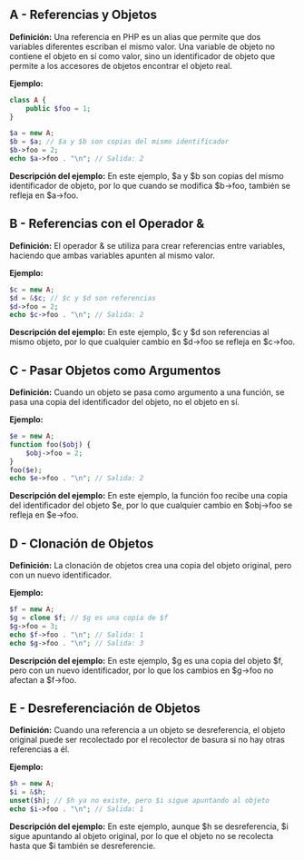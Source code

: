 ## A - Referencias y Objetos

**Definición:** Una referencia en PHP es un alias que permite que dos variables diferentes escriban el mismo valor. Una variable de objeto no contiene el objeto en sí como valor, sino un identificador de objeto que permite a los accesores de objetos encontrar el objeto real.

**Ejemplo:**

```php
class A {
    public $foo = 1;
}

$a = new A;
$b = $a; // $a y $b son copias del mismo identificador
$b->foo = 2;
echo $a->foo . "\n"; // Salida: 2
```

**Descripción del ejemplo:** En este ejemplo, $a y $b son copias del mismo identificador de objeto, por lo que cuando se modifica $b->foo, también se refleja en $a->foo.

## B - Referencias con el Operador &

**Definición:** El operador & se utiliza para crear referencias entre variables, haciendo que ambas variables apunten al mismo valor.

**Ejemplo:**

```php
$c = new A;
$d = &$c; // $c y $d son referencias
$d->foo = 2;
echo $c->foo . "\n"; // Salida: 2
```

**Descripción del ejemplo:** En este ejemplo, $c y $d son referencias al mismo objeto, por lo que cualquier cambio en $d->foo se refleja en $c->foo.

## C - Pasar Objetos como Argumentos

**Definición:** Cuando un objeto se pasa como argumento a una función, se pasa una copia del identificador del objeto, no el objeto en sí.

**Ejemplo:**

```php
$e = new A;
function foo($obj) {
    $obj->foo = 2;
}
foo($e);
echo $e->foo . "\n"; // Salida: 2
```

**Descripción del ejemplo:** En este ejemplo, la función foo recibe una copia del identificador del objeto $e, por lo que cualquier cambio en $obj->foo se refleja en $e->foo.

## D - Clonación de Objetos

**Definición:** La clonación de objetos crea una copia del objeto original, pero con un nuevo identificador.

**Ejemplo:**

```php
$f = new A;
$g = clone $f; // $g es una copia de $f
$g->foo = 3;
echo $f->foo . "\n"; // Salida: 1
echo $g->foo . "\n"; // Salida: 3
```

**Descripción del ejemplo:** En este ejemplo, $g es una copia del objeto $f, pero con un nuevo identificador, por lo que los cambios en $g->foo no afectan a $f->foo.

## E - Desreferenciación de Objetos

**Definición:** Cuando una referencia a un objeto se desreferencia, el objeto original puede ser recolectado por el recolector de basura si no hay otras referencias a él.

**Ejemplo:**

```php
$h = new A;
$i = &$h;
unset($h); // $h ya no existe, pero $i sigue apuntando al objeto
echo $i->foo . "\n"; // Salida: 1
```

**Descripción del ejemplo:** En este ejemplo, aunque $h se desreferencia, $i sigue apuntando al objeto original, por lo que el objeto no se recolecta hasta que $i también se desreferencie.
